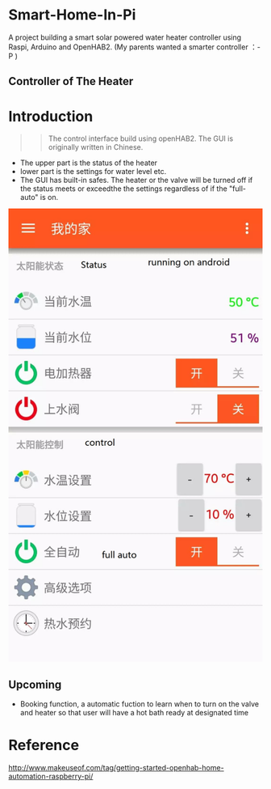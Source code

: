 Smart-Home-In-Pi
========
A project building a smart solar powered water heater controller using Raspi, Arduino and OpenHAB2. (My parents wanted a smarter controller ：-P )

Controller of The Heater
-------
# Introduction
>>The control interface build using openHAB2. The GUI is originally written in Chinese. 
* The upper part is the status of the heater 
* lower part is the settings for water level etc. 
* The GUI has built-in safes. The heater or the valve will be turned off if the status meets or exceedthe the settings regardless of if the "full-auto" is on.

![image](/wikis/photos/openHAB2_GUI.jpg)

Upcoming
----------
* Booking function, a automatic fuction to learn when to turn on the valve and heater so that user will have a hot bath ready at designated time

# Reference
http://www.makeuseof.com/tag/getting-started-openhab-home-automation-raspberry-pi/
